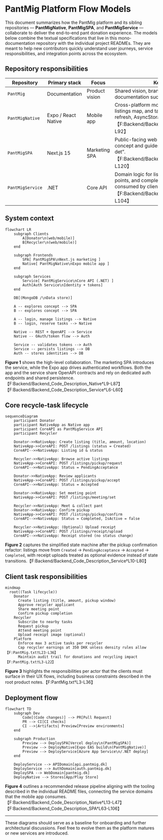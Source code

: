 # PantMig Platform Flow Models

This document summarizes how the PantMig platform and its sibling repositories — **PantMigNative**, **PantMigSPA**, and **PantMigService** — collaborate to deliver the end-to-end pant donation experience. The models below combine the textual specifications that live in this mono-documentation repository with the individual project READMEs. They are meant to help new contributors quickly understand user journeys, service responsibilities, and integration points across the ecosystem.

## Repository responsibilities

| Repository | Primary stack | Focus | Key responsibilities |
| --- | --- | --- | --- |
| `PantMig` | Documentation | Product vision | Shared vision, branding assets, and cross-repo documentation such as this file. |
| `PantMigNative` | Expo / React Native | Mobile app | Cross-platform mobile client with authentication, listings map, and task management. Handles token refresh, AsyncStorage, and mobile specific UX.【F:Backend/Backend_Code_Description_Native†L1-L92】|
| `PantMigSPA` | Next.js 15 | Marketing SPA | Public-facing web experience that explains the concept and guides new users through “Sådan virker det”.【F:Backend/Backend_Code_Description_SPA†L1-L120】|
| `PantMigService` | .NET | Core API | Domain logic for listings, pickup flow, chat, meeting points, and completion rules. Exposes REST endpoints consumed by clients.【F:Backend/Backend_Code_Description_Service†L1-L104】|

## System context

```mermaid
flowchart LR
    subgraph Clients
        A[Donator\n(web/mobile)]
        B[Recycler\n(web/mobile)]
    end

    subgraph Frontends
        SPA[ PantMigSPA\nNext.js marketing ]
        Native[ PantMigNative\nExpo mobile app ]
    end

    subgraph Services
        Service[ PantMigService\nCore API (.NET) ]
        Auth[Auth Service\nIdentity + tokens]
    end

    DB[(MongoDB /\nData store)]

    A -- explores concept --> SPA
    B -- explores concept --> SPA

    A -- login, manage listings --> Native
    B -- login, reserve tasks --> Native

    Native -- REST + OpenAPI --> Service
    Native -- OAuth/token flow --> Auth

    Service -- validates tokens --> Auth
    Service -- persists listings --> DB
    Auth -- stores identities --> DB
```

**Figure 1** shows the high-level collaboration. The marketing SPA introduces the service, while the Expo app drives authenticated workflows. Both the app and the service share OpenAPI contracts and rely on dedicated auth endpoints and shared persistence.【F:Backend/Backend_Code_Description_Native†L9-L87】【F:Backend/Backend_Code_Description_Service†L6-L60】

## Core recycle-task lifecycle

```mermaid
sequenceDiagram
    participant Donator
    participant NativeApp as Native app
    participant CoreAPI as PantMigService API
    participant Recycler

    Donator->>NativeApp: Create listing (title, amount, location)
    NativeApp->>CoreAPI: POST /listings (status = Created)
    CoreAPI-->>NativeApp: Listing id & status

    Recycler->>NativeApp: Browse active listings
    NativeApp->>CoreAPI: POST /listings/pickup/request
    CoreAPI-->>NativeApp: Status = PendingAcceptance

    Donator->>NativeApp: Review applicants
    NativeApp->>CoreAPI: POST /listings/pickup/accept
    CoreAPI-->>NativeApp: Status = Accepted

    Donator->>NativeApp: Set meeting point
    NativeApp->>CoreAPI: POST /listings/meeting/set

    Recycler->>NativeApp: Meet & collect pant
    Donator->>NativeApp: Confirm pickup
    NativeApp->>CoreAPI: POST /listings/pickup/confirm
    CoreAPI-->>NativeApp: Status = Completed, IsActive = false

    Recycler->>NativeApp: (Optional) Upload receipt
    NativeApp->>CoreAPI: POST /listings/receipt/upload
    CoreAPI-->>NativeApp: Receipt stored (no status change)
```

**Figure 2** captures the simplified state machine after the pickup confirmation refactor: listings move from `Created` → `PendingAcceptance` → `Accepted` → `Completed`, with receipt uploads treated as optional evidence instead of state transitions.【F:Backend/Backend_Code_Description_Service†L10-L80】

## Client task responsibilities

```mermaid
mindmap
  root((Task lifecycle))
    Donator
      Create listing (title, amount, pickup window)
      Approve recycler applicant
      Share meeting point
      Confirm pickup completion
    Recycler
      Subscribe to nearby tasks
      Request pickup
      Attend meeting point
      Upload receipt image (optional)
    Platform
      Enforce max 3 active tasks per recycler
      Cap recycler earnings at 350 DKK unless density rules allow【F:PantMig.txt†L23-L36】
      Maintain audit trail for donations and recycling impact【F:PantMig.txt†L3-L22】
```

**Figure 3** highlights the responsibilities per actor that the clients must surface in their UX flows, including business constraints described in the root product notes.【F:PantMig.txt†L3-L36】

## Deployment flow

```mermaid
flowchart TD
    subgraph Dev
        Code[(Code changes)] --> PR[Pull Request]
        PR --> CI[CI checks]
        CI -->|Artifacts| Preview[Preview environments]
    end

    subgraph Production
        Preview --> DeploySPA[Vercel deploy\n(PantMigSPA)]
        Preview --> DeployNative[Expo EAS build\n(PantMigNative)]
        Preview --> DeployService[Azure App Service\n/.NET deploy]
    end

    DeployService --> APIDomain[api.pantmig.dk]
    DeployService --> AuthDomain[auth.pantmig.dk]
    DeploySPA --> WebDomain[pantmig.dk]
    DeployNative --> Stores[App/Play Store]
```

**Figure 4** outlines a recommended release pipeline aligning with the tooling described in the individual README files, connecting the service domains that the mobile app consumes.【F:Backend/Backend_Code_Description_Native†L13-L47】【F:Backend/Backend_Code_Description_SPA†L63-L106】

---

These diagrams should serve as a baseline for onboarding and further architectural discussions. Feel free to evolve them as the platform matures or new services are introduced.

